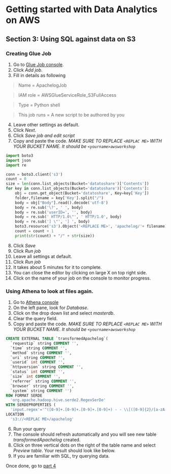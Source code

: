 # Getting started with Data Analytics on AWS

## Section 3: Using SQL against data on S3

### Creating Glue Job
1. Go to [Glue Job console](https://ap-southeast-1.console.aws.amazon.com/glue/home?region=ap-southeast-1#etl:tab=jobs).
2. Click *_Add job_*.
3. Fill in details as following

>Name = ApachelogJob

>IAM role = AWSGlueServiceRole_S3FullAccess

>Type = Python shell

>This job runs = A new script to be authored by you

4. Leave other settings as default.
5. Click *_Next_*.
6. Click *_Save job and edit script_*
7. Copy and paste the code. *_MAKE SURE TO REPLACE `<REPLAC ME>` WITH YOUR BUCKET NAME. It should be `<yourname>awsworkshop`_*

```Python
import boto3 
import json
import re

conn = boto3.client('s3')
count = 0
size = len(conn.list_objects(Bucket='datatoshare')['Contents'])
for key in conn.list_objects(Bucket='datatoshare')['Contents']:
    obj = conn.get_object(Bucket='datatoshare', Key=key['Key'])
    folder,filename = key['Key'].split("/")
    body = obj["Body"].read().decode('utf-8')
    body = re.sub('\?', ' ', body)
    body = re.sub('userID=', '', body)
    body = re.sub(' HTTP/1.0\"', ' HTTP/1.0', body)
    body = re.sub('] \"', '] ', body)
    boto3.resource('s3').Object('<REPLACE ME>', 'apachelog/'+ filename).put(Body=body)
    count = count + 1
    print(str(count) + "/" + str(size))
```
8. Click *_Save_*
9. Click *_Run job_*
10. Leave all settings at default.
11. Click *_Run job_*
12. It takes about 5 minutes for it to complete.
13. You can close the editor by clicking on large X on top right side.
14. Click on the name of your job on the console to monitor progress.

### Using Athena to look at files again.
1. Go to [Athena console](https://ap-southeast-1.console.aws.amazon.com/athena/home?region=ap-southeast-1#query)
2. On the left pane, look for *_Database_*.
3. Click on the drop down list and select *_masterdb_*.
4. Clear the query field.
5. Copy and paste the code. *_MAKE SURE TO REPLACE `<REPLAC ME>` WITH YOUR BUCKET NAME. It should be `<yourname>awsworkshop`_*

```sql
CREATE EXTERNAL TABLE `transformedApachelog`(
  `requestip` string COMMENT '', 
  `time` string COMMENT '', 
  `method` string COMMENT '', 
  `uri` string COMMENT '', 
  `userid` int COMMENT '', 
  `httpversion` string COMMENT '', 
  `status` int COMMENT '', 
  `size` int COMMENT '', 
  `referrer` string COMMENT '', 
  `browser` string COMMENT '', 
  `system` string COMMENT '')
ROW FORMAT SERDE 
  'org.apache.hadoop.hive.serde2.RegexSerDe' 
WITH SERDEPROPERTIES ( 
  'input.regex'='^([0-9]+.[0-9]+.[0-9]+.[0-9]+) - - \\[([0-9]{2}/[a-zA-Z]+/[0-9]+:[0-9]+:[0-9]+:[0-9]+ \\+[0-9]+)\\] ([A-Z]+) ([/a-z/.]+) ([0-9]+) (HTTP/1.[0-1]) ([0-9]{3}) ([0-9]+) \"(.+)\" \"(\\S+) (.+)\"$') 
LOCATION
  's3://<REPLAC ME>/apachelog'
```

6. Run your query
7. The console should refresh automatically and you will see new table *_transformedApachelog_* created.
8. Click on three vertical dots on the right of the table name and select *_Preview table_*. Your result should look like below.
9. If you are familiar with SQL, try querying data.

Once done, go to [part 4](https://github.com/RichardYeoRepo/ISVAnalytics/blob/master/part4)
